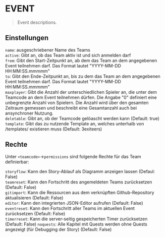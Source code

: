 # EVENT

> Event descriptions.

## Einstellungen

`name`: ausgeschriebener Name des Teams  
`active`: Gibt an, ob das Team aktiv ist und sich anmelden darf  
`from`: Gibt den Start-Zeitpunkt an, ab dem das Team an dem angegebenen Event teilnehmen darf. Das Format lautet "YYYY-MM-DD HH:MM:SS.mmmmm"  
`to`: Gibt den Ende-Zeitpunkt an, bis zu dem das Team an dem angegebenen Event teilnehmen darf. Das Format lautet "YYYY-MM-DD HH:MM:SS.mmmmm"  
`maxplayer`: Gibt die Anzahl der unterschiedlichen Spieler an, die unter dem Teamcode an dem Event teilnehmen dürfen. Die Angabe "0" definiert eine unbegrenzte Anzahl von Spielern. Die Anzahl wird über den gesamten Zeitraum gemessen und beschreibt eine Gesamtanzahl auch bei ansynchroner Nutzung.  
`deletable`: Gibt an, ob der Teamcode gelöascht werden kann (Default: true)  
`template`: Gibt das zu nutzende Template an, welches unterhalb von /templates/ existieren muss (Default: 3exiteers)

## Rechte

Unter `<teamcode>`->`permissions` sind folgende Rechte für das Team definierbar:

`storyflow`: Kann den Story-Ablauf als Diagramm anzeigen lassen (Defaul: False)  
`teamreset`: Kann den Fortschritt des angemeldeten Teams zurücksetzen (Default: False)  
`gitimport`: Kann die Ressourcen aus dem verknüpften Github-Repository aktualisieren (Default: False)  
`editor`: Kann den integrierten JSON-Editor aufrufen (Default: False)  
`eventreset`: Kann den Fortschritt aller Teams im aktuellen Event zurücksetzen (Default: False)  
`timerreset`: Kann die server-seitig gespeicherten Timer zurücksetzen (Default: False)
`noquests`: Alle Kapitel mit Quests werden ohne Quests angezeigt (für Debugging der Story) (Default: False)  